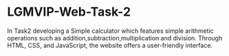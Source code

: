 # LGMVIP-Web-Task-2
In Task2 developing a Simple calculator which features simple arithmetic operations such as addition,subtraction,multiplication and division. Through HTML, CSS, and JavaScript, the website offers a user-friendly interface.
